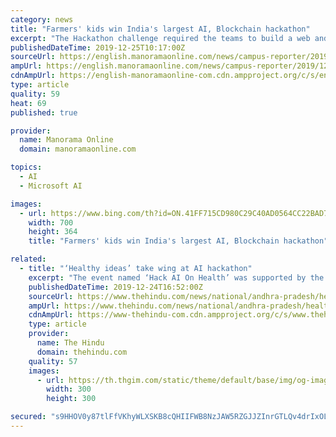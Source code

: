 ```yaml
---
category: news
title: "Farmers' kids win India's largest AI, Blockchain hackathon"
excerpt: "The Hackathon challenge required the teams to build a web and mobile interface, develop and train their AI/ML algorithms and utilize appropriate cloud services including the Microsoft Azure Blockchain as a Service. \"We were amazed by the range and depth of submissions and the sheer quality of talent on display. It also underscores the talent ..."
publishedDateTime: 2019-12-25T10:17:00Z
sourceUrl: https://english.manoramaonline.com/news/campus-reporter/2019/12/25/farmers-kids-win-indias-largest-ai-blockchain-hackathon.html
ampUrl: https://english.manoramaonline.com/news/campus-reporter/2019/12/25/farmers-kids-win-indias-largest-ai-blockchain-hackathon.amp.html
cdnAmpUrl: https://english-manoramaonline-com.cdn.ampproject.org/c/s/english.manoramaonline.com/news/campus-reporter/2019/12/25/farmers-kids-win-indias-largest-ai-blockchain-hackathon.amp.html
type: article
quality: 59
heat: 69
published: true

provider:
  name: Manorama Online
  domain: manoramaonline.com

topics:
  - AI
  - Microsoft AI

images:
  - url: https://www.bing.com/th?id=ON.41FF715CD980C29C40AD0564CC22BAD7
    width: 700
    height: 364
    title: "Farmers' kids win India's largest AI, Blockchain hackathon"

related:
  - title: "‘Healthy ideas’ take wing at AI hackathon"
    excerpt: "The event named ‘Hack AI On Health’ was supported by the Software Technology Parks of India, Visakhapatnam, and the Computer Society of India. The event attracted a mix of academia and researchers from different colleges of the city bringing technology ..."
    publishedDateTime: 2019-12-24T16:52:00Z
    sourceUrl: https://www.thehindu.com/news/national/andhra-pradesh/healthy-ideas-take-wing-at-ai-hackathon/article30391080.ece
    ampUrl: https://www.thehindu.com/news/national/andhra-pradesh/healthy-ideas-take-wing-at-ai-hackathon/article30391080.ece/amp/
    cdnAmpUrl: https://www-thehindu-com.cdn.ampproject.org/c/s/www.thehindu.com/news/national/andhra-pradesh/healthy-ideas-take-wing-at-ai-hackathon/article30391080.ece/amp/
    type: article
    provider:
      name: The Hindu
      domain: thehindu.com
    quality: 57
    images:
      - url: https://th.thgim.com/static/theme/default/base/img/og-image.jpg
        width: 300
        height: 300

secured: "s9HHOV0y87tlFfVKhyWLXSKB8cQHIIFWB8NzJAW5RZGJJZInrGTLQv4drIxOLldc2n6pHEkWVxYliH4FC4Cr6jHRT0nEsNa713IqaL9ES3YFMeN7nwwO6rI5nbaW0LYmFds7vBkQiYYYF0Tx1jZ5OK+ED10cYn1zmNZqUqo6UBRDicB88GkcsRa5N35l5H3opHACuxWh5UO///RdUN2MhjuVImGM/PmxDbNb/E28V7EdLB0wT6x46aqxYjoU5DdJ6u5tl9CMZfIYGwlL8ExaFA==;EZTTb8goHnDFKvfyO6MBDw=="
---
```


